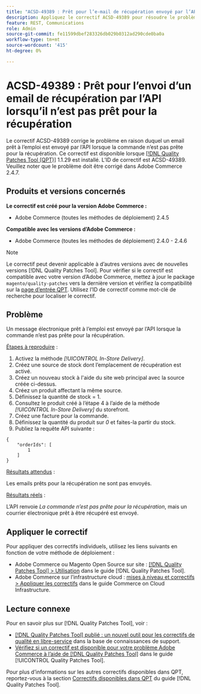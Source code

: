 ```yaml
---
title: "ACSD-49389 : Prêt pour l’e-mail de récupération envoyé par l’API lorsqu’il n’est pas prêt pour la récupération"
description: Appliquez le correctif ACSD-49389 pour résoudre le problème Adobe Commerce en raison duquel un email prêt à être récupéré est envoyé par l’API lorsque la commande n’est pas prête pour la récupération.
feature: REST, Communications
role: Admin
source-git-commit: fe11599dbef283326db029b0312ad290cde0ba0a
workflow-type: tm+mt
source-wordcount: '415'
ht-degree: 0%

---
```


# ACSD-49389 : Prêt pour l’envoi d’un email de récupération par l’API lorsqu’il n’est pas prêt pour la récupération

Le correctif ACSD-49389 corrige le problème en raison duquel un email prêt à l’emploi est envoyé par l’API lorsque la commande n’est pas prête pour la récupération. Ce correctif est disponible lorsque [[!DNL Quality Patches Tool (QPT)]](https://experienceleague.adobe.com/en/docs/commerce-knowledge-base/kb/announcements/commerce-announcements/magento-quality-patches-released-new-tool-to-self-serve-quality-patches) 1.1.29 est installé. L’ID de correctif est ACSD-49389. Veuillez noter que le problème doit être corrigé dans Adobe Commerce 2.4.7.

## Produits et versions concernés

**Le correctif est créé pour la version Adobe Commerce :**

* Adobe Commerce (toutes les méthodes de déploiement) 2.4.5

**Compatible avec les versions d’Adobe Commerce :**

* Adobe Commerce (toutes les méthodes de déploiement) 2.4.0 - 2.4.6

>[!NOTE]
>
>Le correctif peut devenir applicable à d’autres versions avec de nouvelles versions [!DNL Quality Patches Tool]. Pour vérifier si le correctif est compatible avec votre version d’Adobe Commerce, mettez à jour le package `magento/quality-patches` vers la dernière version et vérifiez la compatibilité sur la [page d’entrée QPT](https://experienceleague.adobe.com/tools/commerce-quality-patches/index.html). Utilisez l’ID de correctif comme mot-clé de recherche pour localiser le correctif.

## Problème

Un message électronique prêt à l’emploi est envoyé par l’API lorsque la commande n’est pas prête pour la récupération.

<u>Étapes à reproduire</u> :

1. Activez la méthode *[!UICONTROL In-Store Delivery]*.
1. Créez une source de stock dont l’emplacement de récupération est activé.
1. Créez un nouveau stock à l&#39;aide du site web principal avec la source créée ci-dessus.
1. Créez un produit affectant la même source.
1. Définissez la quantité de stock = 1.
1. Consultez le produit créé à l’étape 4 à l’aide de la méthode *[!UICONTROL In-Store Delivery]* du storefront.
1. Créez une facture pour la commande.
1. Définissez la quantité du produit sur *0* et faites-la partir du stock.
1. Publiez la requête API suivante :

```
{
    "orderIds": [
        1
    ]
}
```

<u>Résultats attendus</u> :

Les emails prêts pour la récupération ne sont pas envoyés.

<u>Résultats réels</u> :

L’API renvoie *La commande n’est pas prête pour la récupération*, mais un courrier électronique prêt à être récupéré est envoyé.

## Appliquer le correctif

Pour appliquer des correctifs individuels, utilisez les liens suivants en fonction de votre méthode de déploiement :

* Adobe Commerce ou Magento Open Source sur site : [[!DNL Quality Patches Tool] > Utilisation](/help/tools/quality-patches-tool/usage.md) dans le guide [!DNL Quality Patches Tool].
* Adobe Commerce sur l’infrastructure cloud : [mises à niveau et correctifs > Appliquer les correctifs](https://experienceleague.adobe.com/docs/commerce-cloud-service/user-guide/develop/upgrade/apply-patches.html) dans le guide Commerce on Cloud Infrastructure.

## Lecture connexe

Pour en savoir plus sur [!DNL Quality Patches Tool], voir :

* [[!DNL Quality Patches Tool] publié : un nouvel outil pour les correctifs de qualité en libre-service](https://experienceleague.adobe.com/en/docs/commerce-knowledge-base/kb/announcements/commerce-announcements/magento-quality-patches-released-new-tool-to-self-serve-quality-patches) dans la base de connaissances de support.
* [Vérifiez si un correctif est disponible pour votre problème Adobe Commerce à l’aide de  [!DNL Quality Patches Tool]](/help/tools/quality-patches-tool/patches-available-in-qpt/check-patch-for-magento-issue-with-magento-quality-patches.md) dans le guide [!UICONTROL Quality Patches Tool].


Pour plus d’informations sur les autres correctifs disponibles dans QPT, reportez-vous à la section [Correctifs disponibles dans QPT](https://experienceleague.adobe.com/tools/commerce-quality-patches/index.html) du guide [!DNL Quality Patches Tool].
